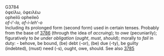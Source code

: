 <body>
  <p>G3784<br>  ὀφείλω, ὀφειλέω  <br> opheilō  opheileō  <br><i>of-i‘-lo,</i> <i>of-i-leh‘-o </i><br>Including its prolonged form (second form) used in certain tenses. Probably from the base of <a href="g3786.htm">3786</a> (through the idea of <i>accruing</i>); to <i>owe</i> (pecuniarily); figuratively to <i>be</i> <i>under</i> <i>obligation</i> (<i>ought</i>, <i>must</i>, <i>should</i>); morally to <i>fail</i> in duty: - behove, be bound, (be) debt (-or), (be) due (-ty), be guilty (indebted), (must) need (-s), ought, owe, should. See also <a href="g3785.htm">3785</a> <br></p>
 </body>
